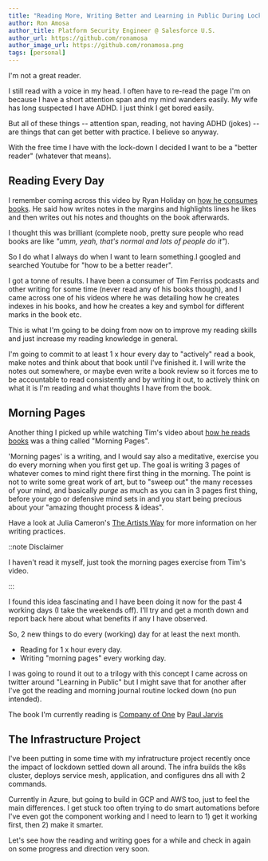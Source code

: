```yaml
---
title: "Reading More, Writing Better and Learning in Public During Lock-Down."
author: Ron Amosa
author_title: Platform Security Engineer @ Salesforce U.S.
author_url: https://github.com/ronamosa
author_image_url: https://github.com/ronamosa.png
tags: [personal]
---
```


I'm not a great reader.

I still read with a voice in my head. I often have to re-read the page I'm on because I have a short attention span and my mind wanders easily. My wife has long suspected I have ADHD. I just think I get bored easily.

But all of these things -- attention span, reading, not having ADHD (jokes) -- are things that can get better with practice. I believe so anyway.

With the free time I have with the lock-down I decided I want to be a "better reader" (whatever that means).

<!--truncate-->

## Reading Every Day

I remember coming across this video by Ryan Holiday on [how he consumes books](https://www.youtube.com/watch?v=LCiiZzoIJQ8). He said how writes notes in the margins and highlights lines he likes and then writes out his notes and thoughts on the book afterwards.

I thought this was brilliant (complete noob, pretty sure people who read books are like _"umm, yeah, that's normal and lots of people do it"_).

So I do what I always do when I want to learn something.I googled and searched Youtube for "how to be a better reader".

I got a tonne of results. I have been a consumer of Tim Ferriss podcasts and other writing for some time (never read any of his books though), and I came across one of his videos where he was detailing how he creates indexes in his books, and how he creates a key and symbol for different marks in the book etc.

This is what I'm going to be doing from now on to improve my reading skills and just increase my reading knowledge in general.

I'm going to commit to at least 1 x hour every day to "actively" read a book, make notes and think about that book until I've finished it. I will write the notes out somewhere, or maybe even write a book review so it forces me to be accountable to read consistently and by writing it out, to actively think on what it is I'm reading and what thoughts I have from the book.

## Morning Pages

Another thing I picked up while watching Tim's video about [how he reads books](https://www.youtube.com/watch?v=YQOrqAKKcUQ&t=916s) was a thing called "Morning Pages".

'Morning pages' is a writing, and I would say also a meditative, exercise you do every morning when you first get up. The goal is writing 3 pages of whatever comes to mind right there first thing in the morning. The point is not to write some great work of art, but to "sweep out" the many recesses of your mind, and basically _purge_ as much as you can in 3 pages first thing, before your ego or defensive mind sets in and you start being precious about your "amazing thought process & ideas".

Have a look at Julia Cameron's [The Artists Way](https://juliacameronlive.com/books-by-julia/the-artists-way-a-spiritual-path-to-higher-creativity/) for more information on her writing practices.

::note Disclaimer

I haven't read it myself, just took the morning pages exercise from Tim's video.

:::

I found this idea fascinating and I have been doing it now for the past 4 working days (I take the weekends off). I'll try and get a month down and report back here about what benefits if any I have observed.

So, 2 new things to do every (working) day for at least the next month.

* Reading for 1 x hour every day.
* Writing "morning pages" every working day.

I was going to round it out to a trilogy with this concept I came across on twitter around "Learning in Public" but I might save that for another after I've got the reading and morning journal routine locked down (no pun intended).

The book I'm currently reading is [Company of One](https://www.amazon.com/Company-One-Staying-Small-Business/dp/1328972356) by [Paul Jarvis](https://pjrvs.com/)

## The Infrastructure Project

I've been putting in some time with my infratructure project recently once the impact of lockdown settled down all around. The infra builds the k8s cluster, deploys service mesh, application, and configures dns all with 2 commands.

Currently in Azure, but going to build in GCP and AWS too, just to feel the main differences. I get stuck too often trying to do smart automations before I've even got the component working and I need to learn to 1) get it working first, then 2) make it smarter.

Let's see how the reading and writing goes for a while and check in again on some progress and direction very soon.
